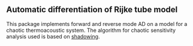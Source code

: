 ## Automatic differentiation of Rijke tube model 

This package implements forward and reverse mode AD
on a model for a chaotic thermoacoustic system. The 
algorithm for chaotic sensitivity analysis used is 
based on [shadowing](https://arxiv.org/abs/1611.00880).


